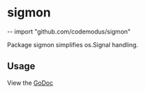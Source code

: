 # sigmon
--
    import "github.com/codemodus/sigmon"

Package sigmon simplifies os.Signal handling.

## Usage

View the [GoDoc](http://godoc.org/github.com/codemodus/sigmon)
